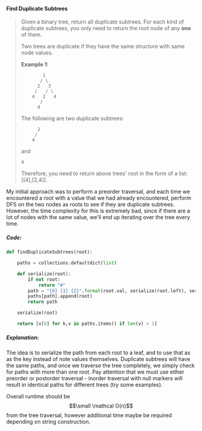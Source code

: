 #### Find Duplicate Subtrees

> Given a binary tree, return all duplicate subtrees. For each kind of duplicate subtrees, you only need to return the root node of any **one** of them.
>
> Two trees are duplicate if they have the same structure with same node values.
>
> **Example 1:**
>
> ```
>         1
>        / \
>       2   3
>      /   / \
>     4   2   4
>        /
>       4
> ```
>
> The following are two duplicate subtrees:
>
> ```
>       2
>      /
>     4
> ```
>
> and
>
> ```
> 4
> ```
>
> Therefore, you need to return above trees' root in the form of a list: \[\[4\],\[2,4\]\].

My initial approach was to perform a preorder traversal, and each time we encountered a root with a value that we had already encountered, perform DFS on the two nodes as roots to see if they are duplicate subtrees. However, the time complexity for this is extremely bad, since if there are a lot of nodes with the same value, we'll end up iterating over the tree every time.

##### Code:

```py
def findDuplicateSubtrees(root):

    paths = collections.defaultdict(list)

    def serialize(root):
        if not root:
            return "#"
        path = "{0} {1} {2}".format(root.val, serialize(root.left), serialize(root.right))
        paths[path].append(root)
        return path

    serialize(root)

    return [v[0] for k,v in paths.items() if len(v) > 1]
```

##### Explanation:

The idea is to serialize the path from each root to a leaf, and to use that as as the key instead of note values themselves. Duplicate subtrees will have the same paths, and once we traverse the tree completely, we simply check for paths with more than one root. Pay attention that we must use either preorder or postorder traversal - inorder traversal with null markers will result in identical paths for different trees \(try some examples\). 

Overall runtime should be $$\small \mathcal O(n)$$ from the tree traversal, however additional time maybe be required depending on string construction. 

